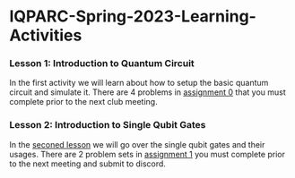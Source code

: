 # IQPARC-Spring-2023-Learning-Activities
### Lesson 1: Introduction to Quantum Circuit
In the first activity we will learn about how to setup the basic quantum circuit and simulate it. There are 4 problems in [assignment 0](https://github.com/IQPARC/IQPARC-Spring-2023-Learning-Activities/tree/main/Assignment_0) that you must complete prior to the next club meeting.

### Lesson 2: Introduction to Single Qubit Gates
In the [seconed lesson](https://github.com/IQPARC/IQPARC-Spring-2023-Learning-Activities/blob/main/Lecture/SingleQubitGates.ipynb) we will go over the single qubit gates and their usages. There are 2 problem sets in [assignment 1](https://github.com/IQPARC/IQPARC-Spring-2023-Learning-Activities/tree/main/Assignment_1) you must complete prior to the next meeting and submit to discord.
